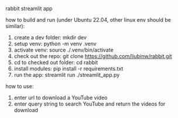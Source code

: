 rabbit streamlit app

how to build and run (under Ubuntu 22.04, other linux env should be similar):
1) create a dev folder: mkdir dev
2) setup venv: python -m venv .venv
3) activate venv: source ./.venv/bin/activate
4) check out the repo: git clone https://github.com/liubinw/rabbit.git
5) cd to checked out folder: cd rabbit
6) install modules: pip install -r requirements.txt
7) run the app: streamlit run ./streamlit_app.py

how to use:
1) enter url to download a YouTube video
2) enter query string to search YouTube and return the videos for download




